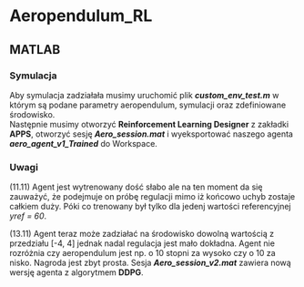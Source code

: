 # Aeropendulum_RL
## MATLAB

### Symulacja
Aby symulacja zadziałała musimy uruchomić plik ***custom_env_test.m*** w którym są podane  parametry aeropendulum, symulacji oraz zdefiniowane środowisko.    
Następnie musimy otworzyć **Reinforcement Learning Designer** z zakładki **APPS**, otworzyć sesję ***Aero_session.mat*** i wyeksportować naszego
agenta ***aero_agent_v1_Trained*** do Workspace.

### Uwagi
(11.11) Agent jest wytrenowany dość słabo ale na ten moment da się zauważyć, że podejmuje on próbę regulacji mimo iż końcowo uchyb zostaje całkiem duży. 
Póki co trenowany był tylko dla jedenj wartości referencyjnej *yref = 60*.

(13.11) Agent teraz może zadziałać na środowisko dowolną wartością z przedziału [-4, 4] jednak nadal regulacja jest mało dokładna. Agent nie rozróżnia czy aeropendulum jest np. o 10 stopni za wysoko czy o 10 za nisko. Nagroda jest zbyt prosta. Sesja ***Aero_session_v2.mat*** zawiera nową wersję agenta z algorytmem **DDPG**.
